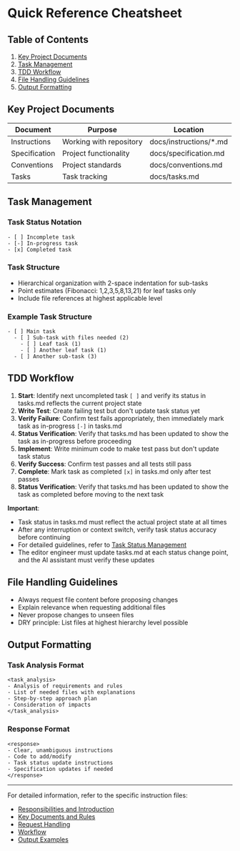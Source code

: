 # Quick Reference Cheatsheet

## Table of Contents
1. [Key Project Documents](#key-project-documents)
2. [Task Management](#task-management)
3. [TDD Workflow](#tdd-workflow)
4. [File Handling Guidelines](#file-handling-guidelines)
5. [Output Formatting](#output-formatting)

## Key Project Documents

| Document      | Purpose                 | Location               |
|---------------|-------------------------|------------------------|
| Instructions  | Working with repository | docs/instructions/*.md |
| Specification | Project functionality   | docs/specification.md  |
| Conventions   | Project standards       | docs/conventions.md    |
| Tasks         | Task tracking           | docs/tasks.md          |

## Task Management

### Task Status Notation
```
- [ ] Incomplete task
- [-] In-progress task 
- [x] Completed task
```

### Task Structure
- Hierarchical organization with 2-space indentation for sub-tasks
- Point estimates (Fibonacci: 1,2,3,5,8,13,21) for leaf tasks only
- Include file references at highest applicable level

### Example Task Structure
```
- [ ] Main task
  - [ ] Sub-task with files needed (2)
    - [ ] Leaf task (1)
    - [ ] Another leaf task (1)
  - [ ] Another sub-task (3)
```

## TDD Workflow

1. **Start**: Identify next uncompleted task `[ ]` and verify its status in tasks.md reflects the current project state
2. **Write Test**: Create failing test but don't update task status yet
3. **Verify Failure**: Confirm test fails appropriately, then immediately mark task as in-progress `[-]` in tasks.md
4. **Status Verification**: Verify that tasks.md has been updated to show the task as in-progress before proceeding
5. **Implement**: Write minimum code to make test pass but don't update task status
6. **Verify Success**: Confirm test passes and all tests still pass
7. **Complete**: Mark task as completed `[x]` in tasks.md only after test passes
8. **Status Verification**: Verify that tasks.md has been updated to show the task as completed before moving to the next task

**Important**: 
- Task status in tasks.md must reflect the actual project state at all times
- After any interruption or context switch, verify task status accuracy before continuing
- For detailed guidelines, refer to [Task Status Management](02_documents_and_rules.md#8-task-status-management)
- The editor engineer must update tasks.md at each status change point, and the AI assistant must verify these updates

## File Handling Guidelines

- Always request file content before proposing changes
- Explain relevance when requesting additional files
- Never propose changes to unseen files
- DRY principle: List files at highest hierarchy level possible

## Output Formatting

### Task Analysis Format
```
<task_analysis>
- Analysis of requirements and rules
- List of needed files with explanations
- Step-by-step approach plan
- Consideration of impacts
</task_analysis>
```

### Response Format
```
<response>
- Clear, unambiguous instructions
- Code to add/modify
- Task status update instructions
- Specification updates if needed
</response>
```

---

For detailed information, refer to the specific instruction files:
- [Responsibilities and Introduction](01_responsibilities_and_introduction.md)
- [Key Documents and Rules](02_documents_and_rules.md)
- [Request Handling](03_request_handling.md)
- [Workflow](04_workflow.md)
- [Output Examples](05_output_examples.md)
